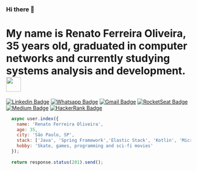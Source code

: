 ### Hi there 👋

# My name is Renato Ferreira Oliveira, 35 years old, graduated in computer networks and currently studying systems analysis and development.<img src="https://uploads.spiritfanfiction.com/fanfics/capitulos/201712/mais-um-dia-normal-so-acho-11143617-031220170048.gif" width="40px">

[![Linkedin Badge](https://img.shields.io/badge/-Linkedin-6633cc?style=flat-square&logo=Linkedin&logoColor=white&color=black&link=https://www.linkedin.com/in/eduarddojose/)](https://www.linkedin.com/in/renato-ferreira-oliveira-0980b2ba/)
[![Whatsapp Badge](https://img.shields.io/badge/-WhatsApp-6633cc?style=flat-square&logo=Whatsapp&logoColor=white&color=black&link=https://whats.link/eduardojose)](https://whats.link/renatoferreiraoliveira)
[![Gmail Badge](https://img.shields.io/badge/-Gmail-c14438?style=flat-square&logo=Gmail&logoColor=white&color=black&link=mailto:duduxss3@gmail.com)](mailto:rena.f.oliveira@gmail.com)
[![RocketSeat Badge](https://img.shields.io/badge/-RocketSeat-6633cc?style=flat-square&logo=Polymer-Project&logoColor=white&color=black&link=https://app.rocketseat.com.br/me/eduardo-jose-1594223134)](https://app.rocketseat.com.br/me/renato-ferreira-oliveira-06801)
[![Medium Badge](https://img.shields.io/badge/-Medium-6633cc?style=flat-square&logo=Elixir&logoColor=white&color=black&link=https://medium.com/@duduxss3)](https://medium.com/@rena.f.oliveira)
[![HackerRank Badge](https://img.shields.io/badge/-HackerRank-6633cc?style=flat-square&logo=HackerRank&logoColor=white&color=black&link=https://www.hackerrank.com/Edudev142)](https://www.hackerrank.com/rena_f_oliveira)


```javascript
  async user.index({
    name: 'Renato Ferreira Oliveira',
    age: 35,
    city: 'São Paulo, SP',
    stack: ['Java', 'Spring Framework','Elastic Stack', 'Kotlin', 'Micronaut',  'gRPC', 'Vue.js'],
    hobby: 'Skate, games, programming and sci-fi movies'
  });
  
  return response.status(201).send();
```

